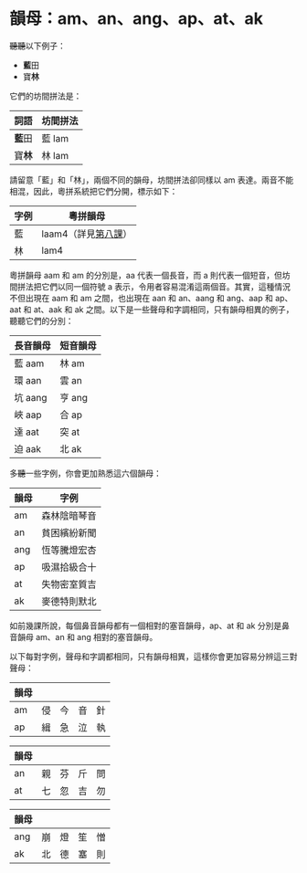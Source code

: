 # 韻母：am、an、ang、ap、at、ak

~~聽聽~~以下例子：

- **藍**田
- 寶**林**

它們的坊間拼法是：

| 詞語     | 坊間拼法 |
|----------|----------|
| **藍**田 | 藍 lam   |
| 寶**林** | 林 lam   |

請留意「藍」和「林」，兩個不同的韻母，坊間拼法卻同樣以 am 表達。兩音不能相混，因此，粵拼系統把它們分開，標示如下：

| 字例 | 粵拼韻母                              |
|------|---------------------------------------|
| 藍   | laam4（詳見[第八課](./chapter08.md)） |
| 林   | lam4                                  |

粵拼韻母 aam 和 am 的分別是，aa 代表一個長音，而 a 則代表一個短音，但坊間拼法把它們以同一個符號 a 表示，令用者容易混淆這兩個音。其實，這種情況不但出現在 aam 和 am 之間，也出現在 aan 和 an、aang 和 ang、aap 和 ap、aat 和 at、aak 和 ak 之間。以下是一些聲母和字調相同，只有韻母相異的例子，聽聽它們的分別：

| 長音韻母 | 短音韻母 |
|----------|----------|
| 藍 aam   | 林 am    |
| 環 aan   | 雲 an    |
| 坑 aang  | 亨 ang   |
| 峽 aap   | 合 ap    |
| 達 aat   | 突 at    |
| 迫 aak   | 北 ak    |

多~~聽~~一些字例，你會更加熟悉這六個韻母：

| 韻母 | 字例         |
|------|--------------|
| am   | 森林陰暗琴音 |
| an   | 貧困繽紛新聞 |
| ang  | 恆等騰燈宏杏 |
| ap   | 吸濕拾級合十 |
| at   | 失物密室質吉 |
| ak   | 麥德特則默北 |

如前幾課所說，每個鼻音韻母都有一個相對的塞音韻母，ap、at 和 ak 分別是鼻音韻母 am、an 和 ang 相對的塞音韻母。

以下每對字例，聲母和字調都相同，只有韻母相異，這樣你會更加容易分辨這三對聲母：

| 韻母 |    |    |    |    |
|------|----|----|----|----|
| am   | 侵 | 今 | 音 | 針 |
| ap   | 緝 | 急 | 泣 | 執 |

| 韻母 |    |    |    |    |
|------|----|----|----|----|
| an   | 親 | 芬 | 斤 | 問 |
| at   | 七 | 忽 | 吉 | 勿 |

| 韻母 |    |    |    |    |
|------|----|----|----|----|
| ang  | 崩 | 燈 | 笙 | 憎 |
| ak   | 北 | 德 | 塞 | 則 |

